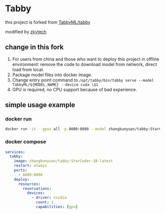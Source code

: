 
# Tabby

this project is forked from [TabbyML/tabby](https://github.com/TabbyML/tabby)

modified by [zkytech](https://github.com/zkytech/tabby)

## change in this fork

1. For users from china and those who want to deploy this project in offline environment: remove the code to download model from network, direct load from local.
2. Package model files into docker image.
3. Change entry point command to `/opt/tabby/bin/tabby serve --model TabbyML/${MODEL_NAME} --device cuda \$1`
4. GPU is required, no CPU support because of bad experience.

## simple usage example

### docker run

```bash
docker run -it --gpus all -p 8080:8080 --model zhangkunyuan/tabby:StarCoder-1B-latest --device cuda
```

### docker compose 

```yml
services:
  tabby:
    image: zhangkunyuan/tabby:StarCoder-1B-latest
    restart: always
    ports:
      - 8080:8080
    deploy:
      resources:
        reservations:
          devices:
            - driver: nvidia
              count: 1
              capabilities: [gpu]
```